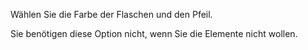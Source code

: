 Wählen Sie die Farbe der Flaschen und den Pfeil.

Sie benötigen diese Option nicht, wenn Sie die Elemente nicht wollen.